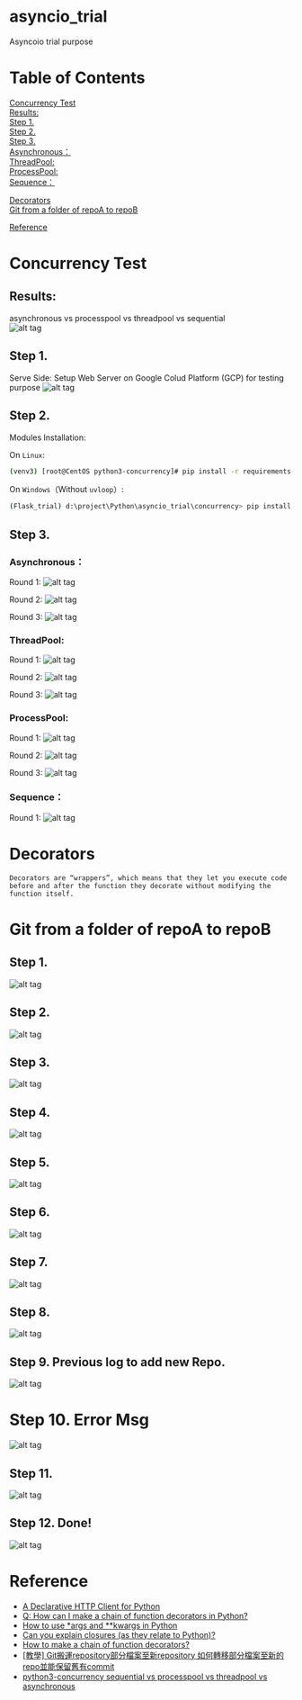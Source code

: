 # asyncio_trial
Asyncoio trial purpose  

# Table of Contents  
[Concurrency Test](#concurrency-test)  
[Results:](#results)  
[Step 1.](#step-1)  
[Step 2.](#step-2)  
[Step 3.](#step-3)  
[Asynchronous：](#asynchronous)  
[ThreadPool:](#threadpool)  
[ProcessPool:](#processpool)  
[Sequence：](#sequence)  

[Decorators](#decorators)  
[Git from a folder of repoA to repoB](#git-from-a-folder-of-repoa-to-repob)  

[Reference](#reference)  


# Concurrency Test  

## Results:  
asynchronous vs processpool vs threadpool vs sequential  
![alt tag](https://i.imgur.com/WEPlrM6.jpg)  

## Step 1.   
Serve Side: Setup Web Server on Google Colud Platform (GCP) for testing purpose
![alt tag](https://i.imgur.com/R92L5hY.jpg)

## Step 2.  
Modules Installation:

On `Linux`:

```bash
(venv3) [root@CentOS python3-concurrency]# pip install -r requirements-linux.txt
```

On `Windows`（Without `uvloop`）:

```bash
(Flask_trial) d:\project\Python\asyncio_trial\concurrency> pip install -r requirements-win32.txt
```

## Step 3.  

### Asynchronous：  

Round 1:
![alt tag](https://i.imgur.com/kE6QwCF.jpg)

Round 2:
![alt tag](https://i.imgur.com/yJBM4IL.jpg)

Round 3:
![alt tag](https://i.imgur.com/XqBEggO.jpg)

### ThreadPool:  

Round 1:
![alt tag](https://i.imgur.com/qG8akLQ.jpg)

Round 2:
![alt tag](https://i.imgur.com/C3ibM29.jpg)

Round 3:
![alt tag](https://i.imgur.com/qkgRBvg.jpg)

### ProcessPool:  

Round 1:
![alt tag](https://i.imgur.com/dzHo7vc.jpg)

Round 2:
![alt tag](https://i.imgur.com/G9oTi1i.jpg)

Round 3:
![alt tag](https://i.imgur.com/7cLp6wu.jpg)

### Sequence：  

Round 1:
![alt tag](https://i.imgur.com/ZJOBGdm.jpg)

# Decorators  
``` 
Decorators are “wrappers”, which means that they let you execute code before and after the function they decorate without modifying the function itself.
``` 

# Git from a folder of repoA to repoB   
## Step 1.  
![alt tag](https://i.imgur.com/ERx0VpM.jpg)

## Step 2.  
![alt tag](https://i.imgur.com/Y1fIuTL.jpg)

## Step 3.  
![alt tag](https://i.imgur.com/8UduWdr.jpg)

## Step 4.   
![alt tag](https://i.imgur.com/7gBHKId.jpg)

## Step 5.  
![alt tag](https://i.imgur.com/6UjGeWY.jpg)

## Step 6.  
![alt tag](https://i.imgur.com/TYWFkeZ.jpg)

## Step 7.  
![alt tag](https://i.imgur.com/TCIvnia.jpg)

## Step 8.   
![alt tag](https://i.imgur.com/ntbiEH8.jpg)

## Step 9. Previous log to add new Repo.  
![alt tag](https://i.imgur.com/21of7W5.jpg)

# Step 10. Error Msg  
![alt tag](https://i.imgur.com/rCbMWOd.jpg)

## Step 11.   
![alt tag](https://i.imgur.com/9CRpPGi.jpg)

## Step 12. Done!  
![alt tag](https://i.imgur.com/manguxu.jpg)

# Reference   
* [A Declarative HTTP Client for Python](https://github.com/prkumar/uplink)
* [Q: How can I make a chain of function decorators in Python?](https://gist.github.com/Zearin/2f40b7b9cfc51132851a)
* [How to use *args and **kwargs in Python](http://www.saltycrane.com/blog/2008/01/how-to-use-args-and-kwargs-in-python/)
* [Can you explain closures (as they relate to Python)?](https://stackoverflow.com/questions/13857/can-you-explain-closures-as-they-relate-to-python)
* [How to make a chain of function decorators?](https://stackoverflow.com/questions/739654/how-to-make-a-chain-of-function-decorators#answer-739665)
* [[教學] Git搬運repository部分檔案至新repository 如何轉移部分檔案至新的repo並能保留舊有commit](https://xenby.com/b/126-%E6%95%99%E5%AD%B8-git%E6%90%AC%E9%81%8Brepository%E9%83%A8%E5%88%86%E6%AA%94%E6%A1%88%E8%87%B3%E6%96%B0repository)
* [python3-concurrency sequential vs processpool vs threadpool vs asynchronous](https://github.com/wangy8961/python3-concurrency)